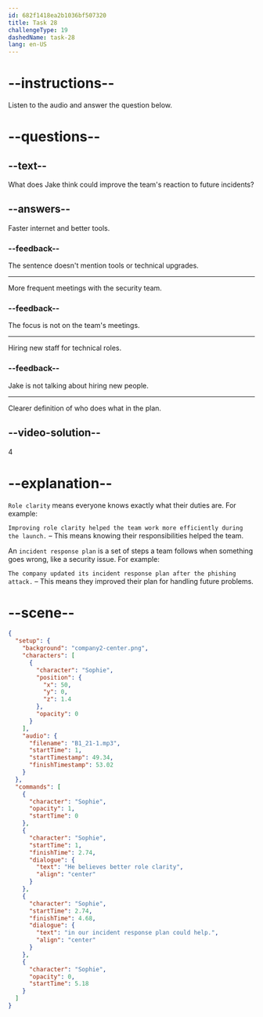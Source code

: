 ```yaml
---
id: 682f1418ea2b1036bf507320
title: Task 28
challengeType: 19
dashedName: task-28
lang: en-US
---
```


<!-- (Audio) Sophie: He believes better role clarity in our incident response plan could help. -->

# --instructions--

Listen to the audio and answer the question below.

# --questions--

## --text--

What does Jake think could improve the team's reaction to future incidents?

## --answers--

Faster internet and better tools.

### --feedback--

The sentence doesn't mention tools or technical upgrades.

---

More frequent meetings with the security team.

### --feedback--

The focus is not on the team's meetings.

---

Hiring new staff for technical roles.

### --feedback--

Jake is not talking about hiring new people.

---

Clearer definition of who does what in the plan.

## --video-solution--

4

# --explanation--

`Role clarity` means everyone knows exactly what their duties are. For example:

`Improving role clarity helped the team work more efficiently during the launch.` – This means knowing their responsibilities helped the team.

An `incident response plan` is a set of steps a team follows when something goes wrong, like a security issue. For example:

`The company updated its incident response plan after the phishing attack.` – This means they improved their plan for handling future problems.

# --scene--

```json
{
  "setup": {
    "background": "company2-center.png",
    "characters": [
      {
        "character": "Sophie",
        "position": {
          "x": 50,
          "y": 0,
          "z": 1.4
        },
        "opacity": 0
      }
    ],
    "audio": {
      "filename": "B1_21-1.mp3",
      "startTime": 1,
      "startTimestamp": 49.34,
      "finishTimestamp": 53.02
    }
  },
  "commands": [
    {
      "character": "Sophie",
      "opacity": 1,
      "startTime": 0
    },
    {
      "character": "Sophie",
      "startTime": 1,
      "finishTime": 2.74,
      "dialogue": {
        "text": "He believes better role clarity",
        "align": "center"
      }
    },
    {
      "character": "Sophie",
      "startTime": 2.74,
      "finishTime": 4.68,
      "dialogue": {
        "text": "in our incident response plan could help.",
        "align": "center"
      }
    },
    {
      "character": "Sophie",
      "opacity": 0,
      "startTime": 5.18
    }
  ]
}
```
